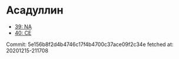 # Асадуллин
- [39: NA](39.md)
- [40: CE](40.md)

Commit: 5e156b8f2d4b4746c17f4b4700c37ace09f2c34e
 fetched at: 20201215-211708
